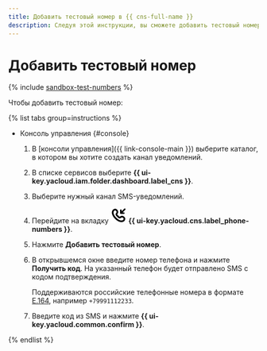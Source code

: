 ```yaml
---
title: Добавить тестовый номер в {{ cns-full-name }}
description: Следуя этой инструкции, вы сможете добавить тестовый номер.
---
```


# Добавить тестовый номер

{% include [sandbox-test-numbers](../../../_includes/notifications/sandbox-test-numbers.md) %}

Чтобы добавить тестовый номер:

{% list tabs group=instructions %}

- Консоль управления {#console}

  1. В [консоли управления]({{ link-console-main }}) выберите каталог, в котором вы хотите создать канал уведомлений.
  1. В списке сервисов выберите **{{ ui-key.yacloud.iam.folder.dashboard.label_cns }}**.
  1. Выберите нужный канал SMS-уведомлений.
  1. Перейдите на вкладку ![image](../../../_assets/console-icons/handset-arrow-in.svg) **{{ ui-key.yacloud.cns.label_phone-numbers }}**.
  1. Нажмите **Добавить тестовый номер**.
  1. В открывшемся окне введите номер телефона и нажмите **Получить код**. На указанный телефон будет отправлено SMS с кодом подтверждения.

      Поддерживаются российские телефонные номера в формате [E.164](https://ru.wikipedia.org/wiki/E.164), например `+79991112233`.

  1. Введите код из SMS и нажмите **{{ ui-key.yacloud.common.confirm }}**.

{% endlist %}
